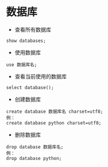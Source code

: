 # 数据库

- 查看所有数据库

```
show databases;
```

- 使用数据库

```
use 数据库名;
```

- 查看当前使用的数据库

```
select database();
```

- 创建数据库

```
create database 数据库名 charset=utf8;
例：
create database python charset=utf8;
```

- 删除数据库

```
drop database 数据库名;
例：
drop database python;
```